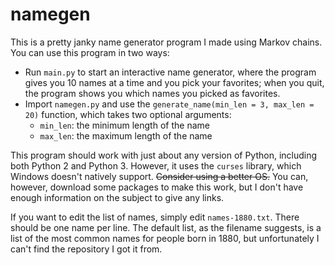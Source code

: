 # namegen

This is a pretty janky name generator program I made using Markov chains. You can use this program in two ways:

- Run `main.py` to start an interactive name generator, where the program gives you 10 names at a time and you pick your favorites; when you quit, 
the program shows you which names you picked as favorites.
- Import `namegen.py` and use the `generate_name(min_len = 3, max_len = 20)` function, which takes two optional arguments:
  - `min_len`: the minimum length of the name
  - `max_len`: the maximum length of the name

This program should work with just about any version of Python, including both Python 2 and Python 3. However, it uses the `curses` library, which Windows doesn't natively support. ~~Consider using a better OS.~~ You can, however, download some packages to make this work, but I don't have enough information on the subject to give any links.

If you want to edit the list of names, simply edit `names-1880.txt`. There should be one name per line. The default list, as the filename suggests, is a list of the most common names for people born in 1880, but unfortunately I can't find the repository I got it from.
